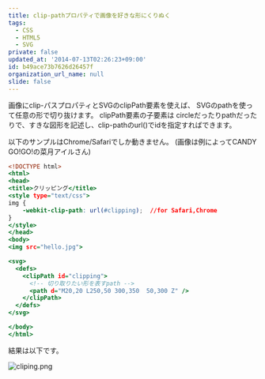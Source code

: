 ```yaml
---
title: clip-pathプロパティで画像を好きな形にくりぬく
tags:
  - CSS
  - HTML5
  - SVG
private: false
updated_at: '2014-07-13T02:26:23+09:00'
id: b49ace73b7626d26457f
organization_url_name: null
slide: false
---
```


画像にclip-パスプロパティとSVGのclipPath要素を使えば、
SVGのpathを使って任意の形で切り抜けます。
clipPath要素の子要素は circleだったりpathだったりで、すきな図形を記述し、clip-pathのurl()でidを指定すればできます。

以下のサンプルはChrome/Safariでしか動きません。
(画像は例によってCANDY GO!GO!の菜月アイルさん)

````cliping.html
<!DOCTYPE html>
<html>
<head>
<title>クリッピング</title>
<style type="text/css">
img {
    -webkit-clip-path: url(#clipping);  //for Safari,Chrome
}
</style>
</head>
<body>
<img src="hello.jpg">

<svg>
  <defs>
    <clipPath id="clipping">
      <!-- 切り取りたい形を表すpath -->
      <path d="M20,20 L250,50 300,350  50,300 Z" />
    </clipPath>
  </defs>
</svg>

</body>
</html>
````

結果は以下です。

![cliping.png](https://qiita-image-store.s3.amazonaws.com/0/4044/6c277a2d-16a3-3783-1e87-a0e08b504807.png "cliping.png")



